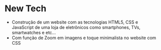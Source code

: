 # New Tech

- Construção de um website com as tecnologias HTML5, CSS e JavaScript de uma loja de eletrônicos como smartphones, TVs, smartwatches e etc...
- Com função de Zoom em imagens e toque minimalista no website com CSS
